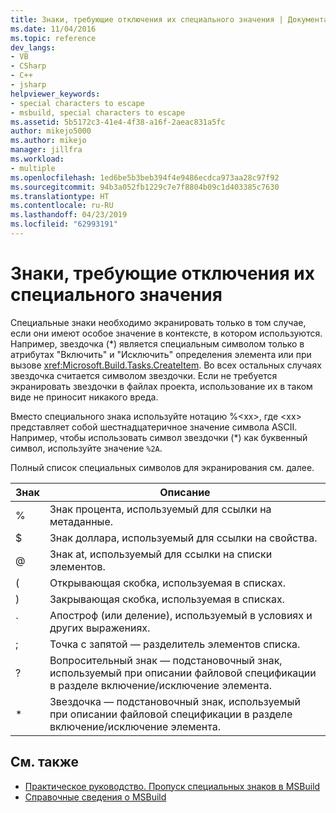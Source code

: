 ```yaml
---
title: Знаки, требующие отключения их специального значения | Документация Майкрософт
ms.date: 11/04/2016
ms.topic: reference
dev_langs:
- VB
- CSharp
- C++
- jsharp
helpviewer_keywords:
- special characters to escape
- msbuild, special characters to escape
ms.assetid: 5b5172c3-41e4-4f38-a16f-2aeac831a5fc
author: mikejo5000
ms.author: mikejo
manager: jillfra
ms.workload:
- multiple
ms.openlocfilehash: 1ed6be5b3beb394f4e9486ecdca973aa28c97f92
ms.sourcegitcommit: 94b3a052fb1229c7e7f8804b09c1d403385c7630
ms.translationtype: HT
ms.contentlocale: ru-RU
ms.lasthandoff: 04/23/2019
ms.locfileid: "62993191"
---
```

# <a name="special-characters-to-escape"></a>Знаки, требующие отключения их специального значения
Специальные знаки необходимо экранировать только в том случае, если они имеют особое значение в контексте, в котором используются. Например, звездочка (*) является специальным символом только в атрибутах "Включить" и "Исключить" определения элемента или при вызове <xref:Microsoft.Build.Tasks.CreateItem>. Во всех остальных случаях звездочка считается символом звездочки. Если не требуется экранировать звездочки в файлах проекта, использование их в таком виде не приносит никакого вреда.

 Вместо специального знака используйте нотацию %\<xx>, где \<xx> представляет собой шестнадцатеричное значение символа ASCII. Например, чтобы использовать символ звездочки (*) как буквенный символ, используйте значение `%2A`.

 Полный список специальных символов для экранирования см. далее.

|Знак|Описание|
|---------------|-----------------|
|%|Знак процента, используемый для ссылки на метаданные.|
|$|Знак доллара, используемый для ссылки на свойства.|
|@|Знак at, используемый для ссылки на списки элементов.|
|(|Открывающая скобка, используемая в списках.|
|)|Закрывающая скобка, используемая в списках.|
|\`|Апостроф (или деление), используемый в условиях и других выражениях.|
|;|Точка с запятой — разделитель элементов списка.|
|?|Вопросительный знак — подстановочный знак, используемый при описании файловой спецификации в разделе включение/исключение элемента.|
|*|Звездочка — подстановочный знак, используемый при описании файловой спецификации в разделе включение/исключение элемента.|

## <a name="see-also"></a>См. также
- [Практическое руководство. Пропуск специальных знаков в MSBuild](../msbuild/how-to-escape-special-characters-in-msbuild.md)
- [Справочные сведения о MSBuild](../msbuild/msbuild-reference.md)